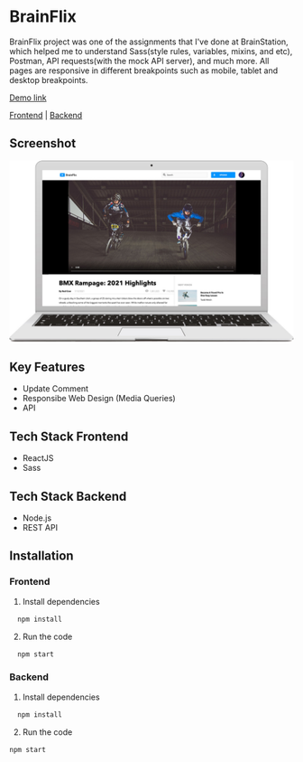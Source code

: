 # BrainFlix

BrainFlix project was one of the assignments that I've done at BrainStation, which helped me to understand Sass(style rules, variables, mixins, and etc), Postman, API requests(with the mock API server), and much more. All pages are responsive in different breakpoints such as mobile, tablet and desktop breakpoints.

[Demo link](https://youtu.be/NcOUZOwNINQ)

[Frontend](https://github.com/jclairelee/BrainFlix) | [Backend](https://github.com/jclairelee/Brainflix-API)

## Screenshot

![Screenshot](./src/assets/images/brainFlix.jpg)

## Key Features

- Update Comment
- Responsibe Web Design (Media Queries)
- API

## Tech Stack Frontend

- ReactJS
- Sass

## Tech Stack Backend

- Node.js
- REST API

## Installation

### Frontend

1. Install dependencies

```bash
  npm install
```

2. Run the code

```bash
  npm start
```

### Backend

1. Install dependencies

```bash
  npm install
```

2. Run the code

```bash
npm start
```
